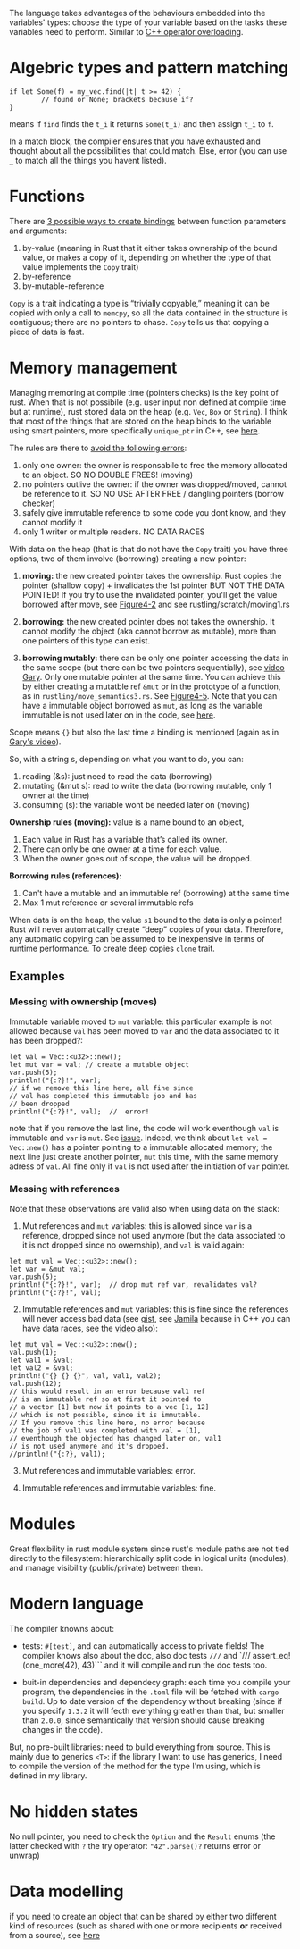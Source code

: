 The language takes advantages of the behaviours embedded into the variables' types: choose the type of your variable based on the tasks these variables need to perform. Similar to [C++ operator overloading](https://youtu.be/DnT-LUQgc7s?t=774).

# Algebric types and pattern matching

```
if let Some(f) = my_vec.find(|t| t >= 42) {
        // found or None; brackets because if?
}
```
means if `find` finds the `t_i` it returns `Some(t_i)` and then assign `t_i` to `f`.

In a match block, the compiler ensures that you have exhausted and thought about all the possibilities that could match. Else, error (you can use `_` to match all the things you havent listed).

# Functions

There are [3 possible ways to create bindings](https://www.possiblerust.com/guide/how-to-read-rust-functions-part-1) between function parameters and arguments:

1. by-value (meaning in Rust that it either takes ownership of the bound value, or makes a copy of it, depending on whether the type of that value implements the `Copy` trait)
2. by-reference
3. by-mutable-reference

`Copy` is a trait indicating a type is “trivially copyable,” meaning it can be copied with only a call to `memcpy`, so all the data contained in the structure is contiguous; there are no pointers to chase. `Copy` tells us that copying a piece of data is fast.

# Memory management
Managing memoring at compile time (pointers checks) is the key point of rust. When that is not possibile (e.g. user input non defined at compile time but at runtime), rust stored data on the heap (e.g. `Vec`, `Box` or `String`). I think that most of the things that are stored on the heap binds to the variable using smart pointers, more specifically `unique_ptr` in C++, see [here](https://youtu.be/CaZP-1ETL-o?t=377). 

The rules are there to [avoid the following errors](https://youtu.be/DnT-LUQgc7s?t=1211):

1. only one owner: the owner is responsabile to free the memory allocated to an object. SO NO DOUBLE FREES! (moving)
2. no pointers outlive the owner: if the owner was dropped/moved, cannot be reference to it. SO NO USE AFTER FREE / dangling pointers (borrow checker)
3. safely give immutable reference to some code you dont know, and they cannot modify it
4. only 1 writer or multiple readers. NO DATA RACES

With data on the heap (that is that do not have the `Copy` trait) you have three options, two of them involve (borrowing) creating a new pointer:

1. **moving:** the new created pointer takes the ownership. Rust copies the pointer (shallow copy) + invalidates the 1st pointer BUT NOT THE DATA POINTED! If you try to use the invalidated pointer, you'll get the value borrowed after move, see [Figure4-2](https://doc.rust-lang.org/stable/book/ch04-01-what-is-ownership.html) and see rustling/scratch/moving1.rs

2. **borrowing:** the new created pointer does not takes the ownership. It cannot modify the object (aka cannot borrow as mutable), more than one pointers of this type can exist.

3. **borrowing mutably:** there can be only one pointer accessing the data in the same scope (but there can be two pointers sequentially), see [video Gary](https://youtu.be/79phqVpE7cU?t=50). Only one mutable pointer at the same time. You can achieve this by either creating a mutatble ref `&mut` or in the prototype of a function, as in `rustling/move_semantics3.rs`. See [Figure4-5](https://doc.rust-lang.org/stable/book/ch04-02-references-and-borrowing.html). Note that you can have a immutable object borrowed as `mut`, as long as the variable immutable is not used later on in the code, see [here](https://github.com/rust-lang/rustlings/issues/631).

Scope means `{}` but also the last time a binding is mentioned (again as in [Gary's video](https://youtu.be/79phqVpE7cU?t=506)).

So, with a string s, depending on what you want to do, you can: 
1. reading (&s): just need to read the data (borrowing)
2. mutating (&mut s): read to write the data (borrowing mutable, only 1 owner at the time)
3. consuming (s): the variable wont be needed later on (moving)

**Ownership rules (moving):** value is a name bound to an object,
1. Each value in Rust has a variable that’s called its owner.
2. There can only be one owner at a time for each value.
3. When the owner goes out of scope, the value will be dropped.

**Borrowing rules (references):**
1. Can't have a mutable and an immutable ref (borrowing) at the same time
2. Max 1 mut reference or several immutable refs

When data is on the heap, the value `s1` bound to the data is only a pointer! Rust will never automatically create “deep” copies of your data. Therefore, any automatic copying can be assumed to be inexpensive in terms of runtime performance. To create deep copies `clone` trait.


## Examples
### Messing with ownership (moves)

Immutable variable moved to `mut` variable: this particular example is not allowed because `val` has been moved to `var` and the data associated to it has been dropped?:

```
let val = Vec::<u32>::new();
let mut var = val; // create a mutable object
var.push(5);
println!("{:?}!", var);
// if we remove this line here, all fine since
// val has completed this immutable job and has
// been dropped
println!("{:?}!", val);  //  error!
```
note that if you remove the last line, the code will work eventhough `val` is immutable and `var` is `mut`. See [issue](https://github.com/rust-lang/rustlings/issues/631#issuecomment-770170180). Indeed, we think about `let val = Vec::new()` has a pointer pointing to a immutable allocated memory; the next line just create another pointer, `mut` this time, with the same memory adress of `val`. All fine only if `val` is not used after the initiation of `var` pointer.

### Messing with references
Note that these observations are valid also when using data on the stack:

1. Mut references and `mut` variables: this is allowed since `var` is a reference, dropped since not used anymore (but the data associated to it is not dropped since no owernship), and `val` is valid again:
```
let mut val = Vec::<u32>::new();
let var = &mut val; 
var.push(5);
println!("{:?}!", var);  // drop mut ref var, revalidates val?
println!("{:?}!", val);
```
2. Immutable references and `mut` variables: this is fine since the references will never access bad data (see [gist](https://gist.github.com/rust-play/b77eee2dbcd6ec4072fd3d9eb5a8a875), see [Jamila](https://youtu.be/nesyOcj8swk?t=346) because in C++ you can have data races, see the [video also](https://youtu.be/lQ7XF-6HYGc?t=1582)):
```
let mut val = Vec::<u32>::new();
val.push(1);
let val1 = &val;
let val2 = &val;
println!("{} {} {}", val, val1, val2);
val.push(12);
// this would result in an error because val1 ref
// is an immutable ref so at first it pointed to 
// a vector [1] but now it points to a vec [1, 12]
// which is not possible, since it is immutable.
// If you remove this line here, no error because 
// the job of val1 was completed with val = [1],
// eventhough the objected has changed later on, val1
// is not used anymore and it's dropped.
//println!("{:?}, val1);
```
3. Mut references and immutable variables: error.

4. Immutable references and immutable variables: fine.

# Modules

Great flexibility in rust module system since rust's module paths are not tied directly to the filesystem: hierarchically split code in logical units (modules), and manage visibility (public/private) between them.


# Modern language
The compiler knowns about:

- tests: `#[test]`, and can automatically access to private fields! The compiler knows also about the doc, also doc tests `///` and `/// assert_eq!(one_more(42), 43)``` and it will compile and run the doc tests too.

- buit-in dependencies and dependecy graph: each time you compile your program, the dependencies in the `.toml` file will be fetched with `cargo build`. Up to date version of the dependency without breaking (since if you specify `1.3.2` it will fecth everything greather than that, but smaller than `2.0.0`, since semantically that version should cause breaking changes in the code).

But, no pre-built libraries: need to build everything from source. This is mainly due to generics `<T>`: if the library I want to use has generics, I need to compile the version of the method for the type I'm using, which is defined in my library.
# No hidden states

No null pointer, you need to check the `Option` and the `Result` enums (the latter checked with `?` the try operator: `"42".parse()?` returns error or unwrap)

# Data modelling

if you need to create an object that can be shared by either two different kind of resources (such as shared with one or more recipients **or** received from a source), see [here](https://www.reddit.com/r/rust/comments/l594zl/everywhere_i_go_i_miss_rusts_enums/gkteafc?utm_source=share&utm_medium=web2x&context=3)

